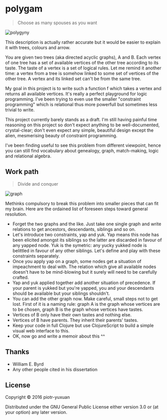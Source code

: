 # polygam

> Choose as many spouses as you want

![polygyny](http://i.huffpost.com/gen/2955428/images/o-POLYGAMY-facebook.jpg)

This description is actually rather accurate but it would be easier to explain
it with trees, colours and arrow.

You are given two trees (aka directed acyclic graphs), A and B. Each vertex of
one tree has a set of available vertices of the other tree according to its
taste. The taste of a vertex is a set of logical rules. Let me remind it another
time: a vertex from a tree is somehow linked to some set of vertices of the
other tree. A vertex and its linked set can't be from the same tree.

My goal in this project is to write such a function f which takes a vertex and
returns all available vertices. It's really a perfect playground for logic
programming. I've been trying to even use the smaller "constraint programming"
which is relational thus more powerfull but sometimes less trivial to write.

This project currently barely stands as a draft. I'm still having painful time
reasoning on this project so don't expect anything to be well-documented,
crystal-clear; don't even expect any simple, beautiful design except the alien,
mesmerising beauty of constraint programming.

I've been finding useful to see this problem from different viewpoint, hence you
can still find vocabulary about genealogy, graph, match-making, logic and
relational algebra.

## Work path

> Divide and conquer

![graph](http://i.stack.imgur.com/s9wGx.png)

Methinks compulsory to break this problem into smaller pieces that can fit my
brain. Here are the ordained list of foreseen steps toward general resolution.

- Forget the two graphs and the like. Just take one single graph and write
  relations to get ancestors, descendants, siblings and so on.
- Let's introduce two constraints, yap and yuk. Yap means this node has been
  elicited amongst its siblings so the latter are discarded in favour of any
  yapped node. Yuk is the symetric: any yucky yukked node is belittled in favour
  of any other siblings. Let's define and play with these constraints
  separately.
- Once you apply yap on a graph, some nodes get a situation of impeachment to
  deal with. The relation which give all available nodes doesn't have to be
  mind-blowing but it surely will need to be carefully crafted.
- Yap and yuk applied together add another situation of precedence. If your
  parent is yukked but you're yapped, you and your descendants should be
  available but your siblings shouldn't.
- You can add the other graph now. Make careful, small steps not to get lost.
  First of it is a naming rule: graph A is the graph whose vertices are to be
  chosen, graph B is the graph whose vertices have tastes.
- Vertices of B only have their own tastes and nothing else.
- Vertices of B have parents. They inherit their parents' tastes.
- Keep your code in full Clojure but use ClojureScript to build a simple visual
  web interface to this.
- OK, now go and write a memoir about this ^^

## Thanks

* William E. Byrd
* Any other people cited in his dissertation

## License

Copyright © 2016 piotr-yuxuan

Distributed under the GNU General Public License either version 3.0 or (at your
option) any later version.
